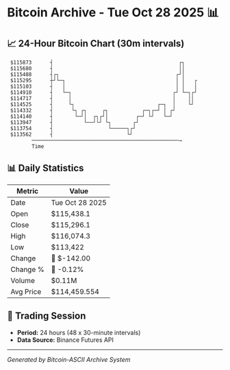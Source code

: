 # Bitcoin Archive - Tue Oct 28 2025 📊

## 📈 24-Hour Bitcoin Chart (30m intervals)

```
 $115873      ┤                                         ┌┐     
 $115680      ┤                                         ││     
 $115488      ┤┌┐                                      ┌┘│     
 $115295      ┼┘└─┐                                    │ │   ┌ 
 $115103      ┤   │                                    │ │   │ 
 $114910      ┤   └─┐                                 ┌┘ └─┐┌┘ 
 $114717      ┤     │                                 │    ││  
 $114525      ┤     └┐                           ┌─┐  │    └┘  
 $114332      ┤      └┐ ┌┐     ┌┐           ┌─┐┌─┘ │ ┌┘        
 $114140      ┤       └─┘│  ┌┐┌┘│         ┌─┘ └┘   └─┘         
 $113947      ┤          └──┘└┘ └┐       ┌┘                    
 $113754      ┤                  └─────┐┌┘                     
 $113562      ┤                        └┘                      
        ────────────────────────────────────────────────→
        Time
```

## 📊 Daily Statistics

| Metric | Value |
|--------|-------|
| Date | Tue Oct 28 2025 |
| Open | $115,438.1 |
| Close | $115,296.1 |
| High | $116,074.3 |
| Low | $113,422 |
| Change | 🔴 $-142.00 |
| Change % | 🔴 -0.12% |
| Volume | $0.11M |
| Avg Price | $114,459.554 |

## 📅 Trading Session

- **Period:** 24 hours (48 x 30-minute intervals)
- **Data Source:** Binance Futures API

---
*Generated by Bitcoin-ASCII Archive System*
